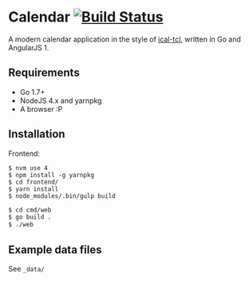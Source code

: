 Calendar [![Build Status](https://travis-ci.com/cj123/calendar.svg?token=bhCpeedhGSkmpodsxVUZ&branch=development)](https://travis-ci.com/cj123/calendar)
========

A modern calendar application in the style of [ical-tcl](https://launchpad.net/ical-tcl), written in Go and AngularJS 1.

## Requirements

* Go 1.7+
* NodeJS 4.x and yarnpkg
* A browser :P

## Installation

Frontend:

```
$ nvm use 4
$ npm install -g yarnpkg
$ cd frontend/
$ yarn install
$ node_modules/.bin/gulp build
```

```sh
$ cd cmd/web
$ go build .
$ ./web
```

## Example data files

See `_data/`
